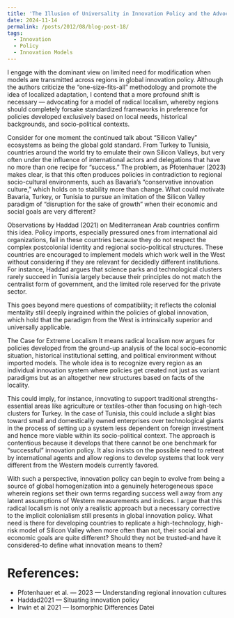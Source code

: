 ```yaml
---
title: 'The Illusion of Universality in Innovation Policy and the Advocacy for Radical Localism.'
date: 2024-11-14
permalink: /posts/2012/08/blog-post-18/
tags:
  - Innovation
  - Policy
  - Innovation Models
---
```


I engage with the dominant view on limited need for modification when models are transmitted across regions in global innovation policy. Although the authors criticize the “one-size-fits-all” methodology and promote the idea of localized adaptation, I contend that a more profound shift is necessary — advocating for a model of radical localism, whereby regions should completely forsake standardized frameworks in preference for policies developed exclusively based on local needs, historical backgrounds, and socio-political contexts.


Consider for one moment the continued talk about “Silicon Valley” ecosystems as being the global gold standard. From Turkey to Tunisia, countries around the world try to emulate their own Silicon Valleys, but very often under the influence of international actors and delegations that have no more than one recipe for “success.” The problem, as Pfotenhauer (2023) makes clear, is that this often produces policies in contradiction to regional socio-cultural environments, such as Bavaria’s “conservative innovation culture,” which holds on to stability more than change. What could motivate Bavaria, Turkey, or Tunisia to pursue an imitation of the Silicon Valley paradigm of “disruption for the sake of growth” when their economic and social goals are very different?

Observations by Haddad (2021) on Mediterranean Arab countries confirm this idea. Policy imports, especially pressured ones from international aid organizations, fail in these countries because they do not respect the complex postcolonial identity and regional socio-political structures. These countries are encouraged to implement models which work well in the West without considering if they are relevant for decidedly different institutions. For instance, Haddad argues that science parks and technological clusters rarely succeed in Tunisia largely because their principles do not match the centralist form of government, and the limited role reserved for the private sector.

This goes beyond mere questions of compatibility; it reflects the colonial mentality still deeply ingrained within the policies of global innovation, which hold that the paradigm from the West is intrinsically superior and universally applicable.

The Case for Extreme Localism It means radical localism now argues for policies developed from the ground-up analysis of the local socio-economic situation, historical institutional setting, and political environment without imported models. The whole idea is to recognize every region as an individual innovation system where policies get created not just as variant paradigms but as an altogether new structures based on facts of the locality.

This could imply, for instance, innovating to support traditional strengths-essential areas like agriculture or textiles-other than focusing on high-tech clusters for Turkey. In the case of Tunisia, this could include a slight bias toward small and domestically owned enterprises over technological giants in the process of setting up a system less dependent on foreign investment and hence more viable within its socio-political context. The approach is contentious because it develops that there cannot be one benchmark for “successful” innovation policy. It also insists on the possible need to retreat by international agents and allow regions to develop systems that look very different from the Western models currently favored.

With such a perspective, innovation policy can begin to evolve from being a source of global homogenization into a genuinely heterogeneous space wherein regions set their own terms regarding success well away from any latent assumptions of Western measurements and indices. I argue that this radical localism is not only a realistic approach but a necessary corrective to the implicit colonialism still presents in global innovation policy. What need is there for developing countries to replicate a high-technology, high-risk model of Silicon Valley when more often than not, their social and economic goals are quite different? Should they not be trusted-and have it considered-to define what innovation means to them?

References:
======

- Pfotenhauer et al. — 2023 — Understanding regional innovation cultures
- Haddad2021 — Situating innovation policy
- Irwin et al 2021 — Isomorphic Differences Datei

